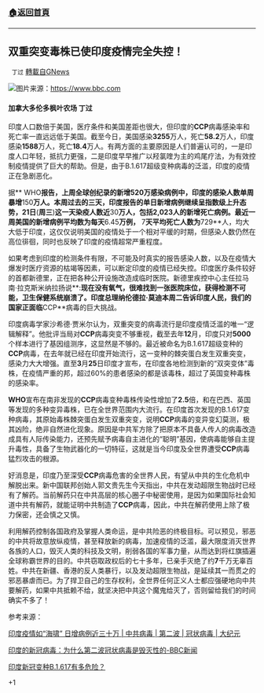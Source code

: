 ###  [:house:返回首頁](https://github.com/ourhimalayas/txt)
---

## 双重突变毒株已使印度疫情完全失控！
` 丁过` [轉載自GNews](https://gnews.org/zh-hans/1124556/)

![]()![](https://gnews.org/wp-content/uploads/2021/04/118104399_gettyimages-1232343570.jpg)图片来源：https://www.bbc.com
#### 加拿大多伦多枫叶农场  丁过

印度人口数倍于美国，医疗条件和美国差距也很大，但印度的**CCP**病毒感染率和死亡率一直远远低于美国。截至今日，美国感染**3255**万人，死亡**58.2**万人，印度感染**1588**万人，死亡**18.4**万人。有两方面的主要原因是人们普遍认可的，一是印度人口年轻，抵抗力更强，二是印度早早推广以羟氯喹为主的鸡尾疗法，为有效控制疫情提供了巨大的帮助。但是，由于B.1.617超级变种病毒的泛滥，印度的疫情正在急剧恶化。

据** WHO**报告，上周全球创纪录的新增520万感染病例中，印度的感染人数单周暴增**150**万人。本周过去的三天，印度报告的单日新增病例继续呈指数级上升态势，**21**日**(**周三**)**这一天染疫人数近**30**万人，包括2,023人的新增死亡病例。最近一周美国的新增病例平均数为每天**6.45**万例，** 7**天平均死亡人数为**729**人，均大大低于印度，这仅仅说明美国的疫情处于一个相对平缓的时期，但感染人数仍然在高位徘徊，同时也反映了印度的疫情超常严重程度。

如果考虑到印度的检测条件有限，不可能及时真实的报告感染人数，以及在疫情大爆发时医疗资源的枯竭等因素，可以断定印度的疫情已经失控。印度医疗条件较好的首都新德里，正在把各种公开设施改造成临时医院。新德里疾控中心主任拉马南‧拉克斯米纳拉扬说**:**现在没有氧气，很难找到一张医院床位，获得检测不可能，卫生保健系统崩溃了。印度总理纳伦德拉‧莫迪本周二告诉印度人民，我们的国家正面临**CCP**病毒的巨大挑战。

印度病毒学家沙希德·贾米尔认为，双重突变的病毒流行是印度疫情泛滥的唯一“逻辑解释”。他批评当局对**CCP**病毒突变不够重视，截至去年**12**月，印度只对**5000**个样本进行了基因组测序，这显然是不够的。最近被命名为B.1.617超级变种的**CCP**病毒，在去年就已经在印度开始流行，这一变种的棘突蛋白发生双重突变，感染力大大增强。直至**3**月**25**日印度才宣布，在印度各地检测到新的“双突变体”毒株，在疫情严重的邦，超过60%的患者感染的都是该毒株，超过了英国变种毒株的感染率。

**WHO**宣布在南非发现的**CCP**病毒变种毒株传染性增加了**2.5**倍，和在巴西、英国等发现的多种变异毒株，已在全世界范围内大流行。在印度首次发现的B.1.617变种病毒，其原始毒株棘突蛋白发生双重突变，说明**CCP**病毒的变异变幻莫测，极其凶险，绝非自然进化现象。原因是中共军方除了把原本不具备人传人的病毒改造成具有人际传染能力，还预先赋予病毒自主进化的“聪明”基因，使病毒能够自主提升毒性，具备了生物武器化的一切特征，这就是当今印度及全世界遭受**CCP**病毒猛烈攻击的根源。

好消息是，印度乃至深受**CCP**病毒危害的全世界人民，有望从中共的生化危机中解脱出来。新中国联邦创始人郭文贵先生今天指出，中共在发动超限生物战时已经有了解药。当前解药只在中共高层的核心圈子中秘密使用，是因为如果国际社会知道中共有解药，就能证明中共制造了**CCP**病毒，因此，中共在解药使用上除了极力保密，还会慎之又慎。

利用解药控制各国政府及掌握人类命运，是中共险恶的终极目标。可以预见，邪恶的中共将故意放纵疫情，甚至释放新的病毒，加速疫情的泛滥，最大限度消灭世界各族的人口，毁灭人类的科技及文明，削弱各国的军事力量，从而达到将红旗插遍全球称霸世界的目的。中共窃取政权后的七十多年，已亲手灭绝了约**7**千万无辜百姓。中共在新疆、香港的反人类暴行，以及发动超限生物战，是延续其一而贯之的邪恶暴虐而已。为了捍卫自己的生存权利，全世界任何正义人士都应强硬地向中共要解药，如果中共抵赖不给，就坚决把中共这个魔鬼给灭了，否则留给我们的时间确实不多了！

参考来源：

[印度疫情如“海啸” 日增病例近三十万 | 中共病毒 | 第二波 | 冠状病毒 | 大纪元](https://www.epochtimes.com/gb/21/4/21/n12895949.htm)

[印度的新冠病毒：为什么第二波冠状病毒是毁灭性的-BBC新闻](https://www.bbc.com/news/world-asia-india-56811315)

[印度新冠变种B.1.617有多危险？](https://www.dw.com/zh/印度新冠变种b1617有多危险/a-57267331)

+1
